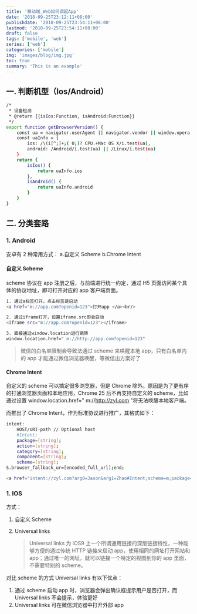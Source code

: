 ```yaml
---
title: '移动端_Web如何调起App'
date: '2018-09-25T23:12:11+08:00'
publishdate: '2018-09-25T23:54:11+08:00'
lastmod: '2018-09-25T23:54:11+08:00'
draft: false
tags: ['mobile', 'web']
series: ['web']
categories: ['mobile']
img: 'images/blog/img.jpg'
toc: true
summary: 'This is an example'
---
```


## 一. 判断机型（Ios/Android）

```bash
/*
 * 设备检测
 * @return {{isIos:Function, isAndroid:Function}}
 */
export function getBrowserVersion() {
    const ua = navigator.userAgent || navigator.vendor || window.opera
    const uaInfo = {
        ios: /\(i[^;]+;( U;)? CPU.+Mac OS X/i.test(ua),
        android: /Android/i.test(ua) || /Linux/i.test(ua)
    }
    return {
        isIos() {
            return uaInfo.ios
        },
        isAndroid() {
            return uaInfo.android
        }
    }
}
```

## 二. 分类套路

### 1. Android

安卓有 2 种常用方式：
a.自定义 Scheme
b.Chrome Intent

#### 自定义 Scheme

scheme 协议在 app 注册之后，与前端进行统一约定，通过 H5 页面访问某个具体的协议地址，即可打开对应的 app 客户端页面。

```bash
1. 通过a标签打开，点击标签是启动
<a href="m://app.com?openid=123">打开app </a><br/>

2. 通过iframe打开，设置iframe.src即会启动
<iframe src="m://app.com?openid=123"></iframe>

3. 直接通过window.location进行跳转
window.location.href=" m://http://app.com?openid=123"
```

> 微信的白名单限制会导致法通过 scheme 来唤醒本地 app，只有白名单内的 app 才能通过微信浏览器唤醒，等微信出方案好了

#### Chrome Intent

自定义的 scheme 可以搞定很多浏览器，但是 Chrome 除外。原因是为了更有序的打通浏览器页面和本地应用，Chrome 25 后不再支持自定义的 scheme，比如通过设置 window.location.href=" m://http://zyl.com "将无法唤醒本地客户端。

而推出了 Chrome Intent，作为标准协议进行推广，其格式如下：

```bash
intent:
   	HOST/URI-path // Optional host
   	#Intent;
	package=[string];
	action=[string];
	category=[string];
	component=[string];
	scheme=[string];
S.browser_fallback_ur=[encoded_full_url];end;
```

```bash
<a href="intent://zyl.com?arg0=Jason&arg1=Zhao#Intent;scheme=m;package=com.zyl.demo.htmlcallapp1;S.browser_fallback_url=https%3A%2F%2Fwww.baidu.com;end">打开app by Intent</a><br/>
```

### 1. IOS

方式：

1. 自定义 Scheme

2. Universal links
    > Universal links 为 iOS9 上一个所谓通用链接的深层链接特性，一种能够方便的通过传统 HTTP 链接来启动 app，使用相同的网址打开网站和 app；通过唯一的网址，就可以链接一个特定的视图到你的 app 里面，不需要特别的 scheme。

对比 scheme 的方式 Universal links 有以下优点：

1. 通过 scheme 启动 app 时，浏览器会弹出确认框提示用户是否打开，而 Universal links 不会提示，体验更好
2. Universal links 可在微信浏览器中打开外部 app
